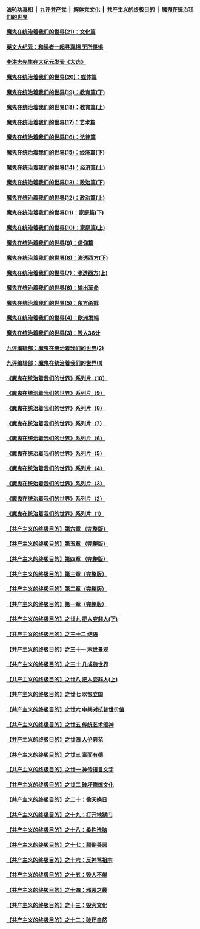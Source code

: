####  [法轮功真相](../../../../basic/blob/master/README.md?t=01060331) &nbsp;|&nbsp; [九评共产党](../../../../9ping.md/blob/master/README.md?t=01060331) &nbsp;|&nbsp; [解体党文化](../../../../jtdwh.md/blob/master/README.md?t=01060331)  &nbsp;|&nbsp; [共产主义的终极目的](../../../../gczydzjmd.md/blob/master/README.md?t=01060331) &nbsp;|&nbsp; [魔鬼在统治我们的世界](../../../../mgztzwmdsj.md/blob/master/README.md?t=01060331) 

#### [魔鬼在统治着我们的世界(21)：文化篇](../pages/nsc422/n10597706.md?t=01060331) 

#### [英文大纪元：和读者一起寻真相 无所畏惧](../pages/nsc422/n12542027.md?t=01060331) 

#### [李洪志先生在大纪元发表《大选》](../pages/nsc422/n12534746.md?t=01060331) 

#### [魔鬼在统治着我们的世界(20)：媒体篇](../pages/nsc422/n10586579.md?t=01060331) 

#### [魔鬼在统治着我们的世界(19)：教育篇(下)](../pages/nsc422/n10564808.md?t=01060331) 

#### [魔鬼在统治着我们的世界(18)：教育篇(上)](../pages/nsc422/n10526970.md?t=01060331) 

#### [魔鬼在统治着我们的世界(17)：艺术篇](../pages/nsc422/n10499093.md?t=01060331) 

#### [魔鬼在统治着我们的世界(16)：法律篇](../pages/nsc422/n10485969.md?t=01060331) 

#### [魔鬼在统治着我们的世界(15)：经济篇(下)](../pages/nsc422/n10469975.md?t=01060331) 

#### [魔鬼在统治着我们的世界(14)：经济篇(上)](../pages/nsc422/n10457370.md?t=01060331) 

#### [魔鬼在统治着我们的世界(13)：政治篇(下)](../pages/nsc422/n10448270.md?t=01060331) 

#### [魔鬼在统治着我们的世界(12)：政治篇(上)](../pages/nsc422/n10444576.md?t=01060331) 

#### [魔鬼在统治着我们的世界(11)：家庭篇(下)](../pages/nsc422/n10440961.md?t=01060331) 

#### [魔鬼在统治着我们的世界(10)：家庭篇(上)](../pages/nsc422/n10435448.md?t=01060331) 

#### [魔鬼在统治着我们的世界(9)：信仰篇](../pages/nsc422/n10432159.md?t=01060331) 

#### [魔鬼在统治着我们的世界(8)：渗透西方(下)](../pages/nsc422/n10429603.md?t=01060331) 

#### [魔鬼在统治着我们的世界(7)：渗透西方(上)](../pages/nsc422/n10426013.md?t=01060331) 

#### [魔鬼在统治着我们的世界(6)：输出革命](../pages/nsc422/n10421536.md?t=01060331) 

#### [魔鬼在统治着我们的世界(5)：东方杀戮](../pages/nsc422/n10417707.md?t=01060331) 

#### [魔鬼在统治着我们的世界(4)：欧洲发端](../pages/nsc422/n10414890.md?t=01060331) 

#### [魔鬼在统治着我们的世界(3)：毁人36计](../pages/nsc422/n10411583.md?t=01060331) 

#### [九评编辑部：魔鬼在统治着我们的世界(2)](../pages/nsc422/n10410036.md?t=01060331) 

#### [九评编辑部：魔鬼在统治着我们的世界(1)](../pages/nsc422/n10406825.md?t=01060331) 

#### [《魔鬼在统治着我们的世界》系列片（10）](../pages/nsc422/n12292670.md?t=01060331) 

#### [《魔鬼在统治着我们的世界》系列片（9）](../pages/nsc422/n12290859.md?t=01060331) 

#### [《魔鬼在统治着我们的世界》系列片（8）](../pages/nsc422/n12287445.md?t=01060331) 

#### [《魔鬼在统治着我们的世界》系列片（7）](../pages/nsc422/n12283425.md?t=01060331) 

#### [《魔鬼在统治着我们的世界》系列片（6）](../pages/nsc422/n12282314.md?t=01060331) 

#### [《魔鬼在统治着我们的世界》系列片（5）](../pages/nsc422/n12281419.md?t=01060331) 

#### [《魔鬼在统治着我们的世界》系列片（4）](../pages/nsc422/n12274024.md?t=01060331) 

#### [《魔鬼在统治着我们的世界》系列片（3）](../pages/nsc422/n12271322.md?t=01060331) 

#### [《魔鬼在统治着我们的世界》系列片（2）](../pages/nsc422/n12269049.md?t=01060331) 

#### [《魔鬼在统治着我们的世界》系列片（1）](../pages/nsc422/n12267575.md?t=01060331) 

#### [【共产主义的终极目的】第六章 （完整版）](../pages/nsc422/n11428913.md?t=01060331) 

#### [【共产主义的终极目的】第五章 （完整版）](../pages/nsc422/n11428912.md?t=01060331) 

#### [【共产主义的终极目的】第四章 （完整版）](../pages/nsc422/n11428907.md?t=01060331) 

#### [【共产主义的终极目的】第三章（完整版）](../pages/nsc422/n11428848.md?t=01060331) 

#### [【共产主义的终极目的】第二章（完整版）](../pages/nsc422/n11428831.md?t=01060331) 

#### [【共产主义的终极目的】第一章（完整版）](../pages/nsc422/n11417651.md?t=01060331) 

#### [【共产主义的终极目的】之廿九 把人变非人(下)](../pages/nsc422/n11344140.md?t=01060331) 

#### [【共产主义的终极目的】之三十二 结语](../pages/nsc422/n11360535.md?t=01060331) 

#### [【共产主义的终极目的】之三十一 末世景观](../pages/nsc422/n11351129.md?t=01060331) 

#### [【共产主义的终极目的】之三十 几成狼世界](../pages/nsc422/n11348280.md?t=01060331) 

#### [【共产主义的终极目的】之廿八 把人变非人(上)](../pages/nsc422/n11340492.md?t=01060331) 

#### [【共产主义的终极目的】之廿七 以恨立国](../pages/nsc422/n11336944.md?t=01060331) 

#### [【共产主义的终极目的】之廿六 中共对抗普世价值](../pages/nsc422/n11324785.md?t=01060331) 

#### [【共产主义的终极目的】之廿五 传统艺术颂神](../pages/nsc422/n11296396.md?t=01060331) 

#### [【共产主义的终极目的】之廿四 人伦典范](../pages/nsc422/n11296397.md?t=01060331) 

#### [【共产主义的终极目的】之廿三 富而有德](../pages/nsc422/n11283598.md?t=01060331) 

#### [【共产主义的终极目的】之廿一 神传语言文字](../pages/nsc422/n11263265.md?t=01060331) 

#### [【共产主义的终极目的】之廿二 破坏修炼文化](../pages/nsc422/n11245728.md?t=01060331) 

#### [【共产主义的终极目的】之二十：偷天换日](../pages/nsc422/n11238846.md?t=01060331) 

#### [【共产主义的终极目的】之十九：打开地狱门](../pages/nsc422/n11206376.md?t=01060331) 

#### [【共产主义的终极目的】之十八：柔性洗脑](../pages/nsc422/n11199994.md?t=01060331) 

#### [【共产主义的终极目的】之十七：颠倒善恶](../pages/nsc422/n11179782.md?t=01060331) 

#### [【共产主义的终极目的】之十六：反神骂祖宗](../pages/nsc422/n11166798.md?t=01060331) 

#### [【共产主义的终极目的】之十五：毁人不倦](../pages/nsc422/n11166792.md?t=01060331) 

#### [【共产主义的终极目的】之十四：邪恶之最](../pages/nsc422/n11150249.md?t=01060331) 

#### [【共产主义的终极目的】之十三：毁灭文化](../pages/nsc422/n11135227.md?t=01060331) 

#### [【共产主义的终极目的】之十二：破坏自然](../pages/nsc422/n11135214.md?t=01060331) 

